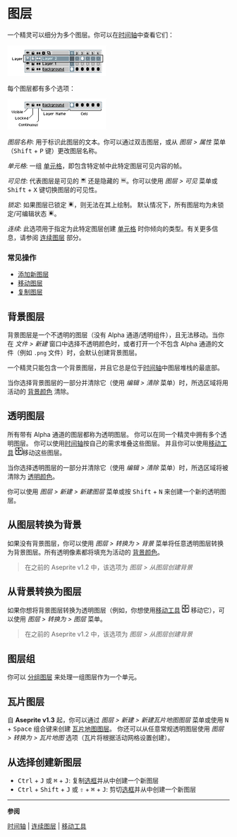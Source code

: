 # 图层

一个精灵可以细分为多个图层。你可以在[时间轴](timeline.md)中查看它们：

![时间轴中的图层](layers/layer-in-timeline.png)

每个图层都有多个选项：

![图层图标](layers/layer-options.png)

*图层名称*: 用于标识此图层的文本。你可以通过双击图层，或从 *图层 > 属性* 菜单（<kbd>Shift</kbd> + <kbd>P</kbd> 键）更改图层名称。

*单元格*: 一组 [单元格](cel.md)，即包含特定帧中此特定图层可见内容的帧。

*可见性*: 代表图层是可见的 ![可见图层图标](layers/visible-layer.png)
还是隐藏的 ![隐藏图层图标](layers/hidden-layer.png)。你可以使用 *图层 > 可见* 菜单或 <kbd>Shift</kbd> + <kbd>X</kbd> 键切换图层的可见性。

*锁定*: 如果图层已锁定 ![锁定图层图标](layers/locked-layer.png)，则无法在其上绘制。
默认情况下，所有图层均为未锁定/可编辑状态 ![可编辑图层图标](layers/editable-layer.png)。

*连续*: 此选项用于指定为此特定图层创建 [单元格](cel.md) 时你倾向的类型。有关更多信息，请参阅 [连续图层](continuous-layers.md) 部分。

### 常见操作

* [添加新图层](new-layer.md)
* [移动图层](move-layers.md)
* [复制图层](copy-layers.md)

## 背景图层

背景图层是一个不透明的图层（没有 Alpha 通道/透明组件），且无法移动。当你在 *文件 > 新建* 窗口中选择不透明颜色时，或者打开一个不包含 Alpha 通道的文件（例如 `.png` 文件）时，会默认创建背景图层。

一个精灵只能包含一个背景图层，并且它总是位于[时间轴](timeline.md)中图层堆栈的最底部。

当你选择背景图层的一部分并清除它（使用 *编辑 > 清除* 菜单）时，所选区域将用活动的 [背景颜色](color-bar.md) 清除。

## 透明图层

所有带有 Alpha 通道的图层都称为透明图层。
你可以在同一个精灵中拥有多个透明图层。
你可以使用[时间轴](timeline.md)按自己的需求堆叠这些图层。
并且你可以使用[移动工具](move-tool.md) ![移动工具图标](tools/move-tool.png)移动这些图层。

当你选择透明图层的一部分并清除它（使用 *编辑 > 清除* 菜单）时，所选区域将被清除为 [透明颜色](transparent-color.md)。

你可以使用 *图层 > 新建 > 新建图层* 菜单或按 <kbd>Shift</kbd> + <kbd>N</kbd> 来创建一个新的透明图层。

## 从图层转换为背景

如果没有背景图层，你可以使用 *图层 > 转换为 > 背景* 菜单将任意透明图层转换为背景图层。所有透明像素都将填充为活动的 [背景颜色](color-bar.md#background-color)。

> 在之前的 Aseprite v1.2 中，该选项为 *图层 > 从图层创建背景*

## 从背景转换为图层

如果你想将背景图层转换为透明图层（例如，你想使用[移动工具](move-tool.md) ![移动工具图标](tools/move-tool.png) 移动它），可以使用 *图层 > 转换为 > 图层* 菜单。

> 在之前的 Aseprite v1.2 中，该选项为 *图层 > 从图层创建背景*

## 图层组

你可以 [分组图层](layer-group.md) 来处理一组图层作为一个单元。

## 瓦片图层

自 **Aseprite v1.3** 起，你可以通过 *图层 > 新建 > 新建瓦片地图图层* 菜单或使用 <kbd>N</kbd> + <kbd>Space</kbd> 组合键来创建 [瓦片地图图层](tilemap.md)。
你还可以从任意常规透明图层使用 *图层 > 转换为 > 瓦片地图* 选项（瓦片将根据活动网格设置创建）。

## 从选择创建新图层

* <kbd>Ctrl</kbd> + <kbd>J</kbd> 或 <kbd>⌘</kbd> + <kbd>J</kbd>: 复制[选框](selecting.md)并从中创建一个新图层
* <kbd>Ctrl</kbd> + <kbd>Shift</kbd> + <kbd>J</kbd> 或 <kbd>⇧</kbd> + <kbd>⌘</kbd> + <kbd>J</kbd>: 剪切[选框](selecting.md)并从中创建一个新图层

---

**参阅**

[时间轴](timeline.md) |
[连续图层](continuous-layers.md) |
[移动工具](move-tool.md)
